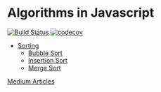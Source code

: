 # Algorithms in Javascript 

[![Build Status](https://travis-ci.com/chkhaidzegiorgi/js-algo.svg?branch=main)](https://travis-ci.com/chkhaidzegiorgi/js-algo)
[![codecov](https://codecov.io/gh/chkhaidzegiorgi/js-algo/branch/main/graph/badge.svg)](https://codecov.io/gh/chkhaidzegiorgi/js-algo)


* [Sorting](src/algorithms/sorting)
    - [Bubble Sort](src/algorithms/sorting/bubble-sort)
    - [Insertion Sort](src/algorithms/sorting/insertion-sort)
    - [Merge Sort](src/algorithms/sorting/merge-sort)


[Medium Articles](https://kenjj.medium.com)
    
